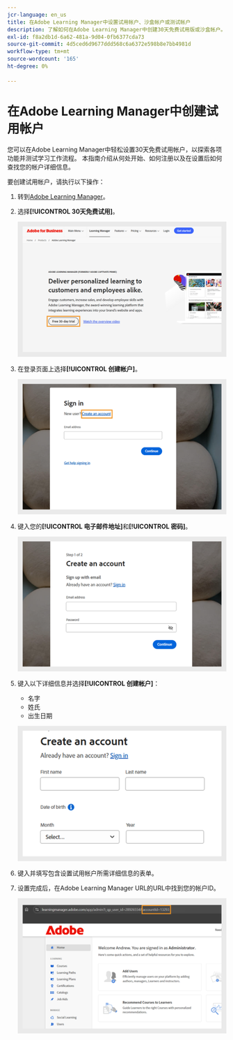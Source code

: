 ```yaml
---
jcr-language: en_us
title: 在Adobe Learning Manager中设置试用帐户、沙盒帐户或测试帐户
description: 了解如何在Adobe Learning Manager中创建30天免费试用版或沙盒帐户。 按照简单的步骤设置您的测试环境并快速开始使用。
exl-id: f8a2db1d-6a62-481a-9d04-0fb6377cda73
source-git-commit: 4d5ced6d9677ddd568c6a6372e598b8e7bb4981d
workflow-type: tm+mt
source-wordcount: '165'
ht-degree: 0%

---
```


# 在Adobe Learning Manager中创建试用帐户

您可以在Adobe Learning Manager中轻松设置30天免费试用帐户，以探索各项功能并测试学习工作流程。 本指南介绍从何处开始、如何注册以及在设置后如何查找您的帐户详细信息。

要创建试用帐户，请执行以下操作：

1. 转到[Adobe Learning Manager](https://business.adobe.com/products/learning-manager/adobe-learning-manager.html)。
2. 选择&#x200B;**[!UICONTROL 30天免费试用]**。

   ![](assets/free-trial.png)

3. 在登录页面上选择&#x200B;**[!UICONTROL 创建帐户]**。

   ![](assets/create-trial-account.png)

4. 键入您的&#x200B;**[!UICONTROL 电子邮件地址]**&#x200B;和&#x200B;**[!UICONTROL 密码]**。

   ![](assets/type-email.png)

5. 键入以下详细信息并选择&#x200B;**[!UICONTROL 创建帐户]**：
   * 名字
   * 姓氏
   * 出生日期

   ![](assets/more-details.png)

6. 键入并填写包含设置试用帐户所需详细信息的表单。
7. 设置完成后，在Adobe Learning Manager URL的URL中找到您的帐户ID。

   ![](assets/account-id-trial.png)

